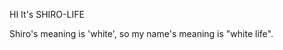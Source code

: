 HI It's SHIRO-LIFE

Shiro's meaning is 'white', so my name's meaning is "white life".

<!---
shiro-life/shiro-life is a ✨ special ✨ repository because its `README.md` (this file) appears on your GitHub profile.
You can click the Preview link to take a look at your changes.
--->
